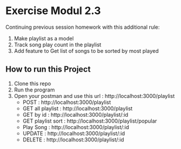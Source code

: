 <h1>Exercise Modul 2.3</h1>

Continuing previous session homework with this additional rule:

1. Make playlist as a model
2. Track song play count in the playlist
3. Add feature to Get list of songs to be sorted by most played

## How to run this Project

1. Clone this repo
2. Run the program
3. Open your postman and use this url : http://localhost:3000/playlist
    <ul>
    <li>POST : http://localhost:3000/playlist</li>
    <li>GET all playlist : http://localhost:3000/playlist</li>
    <li>GET by id : http://localhost:3000/playlist/:id</li>
    <li>GET playlist sort : http://localhost:3000/playlist/popular</li>
    <li>Play Song : http://localhost:3000/playlist/:id</li>
    <li>UPDATE : http://localhost:3000/playlist/:id</li>
    <li>DELETE : http://localhost:3000/playlist/:id</li>
    </ul>
